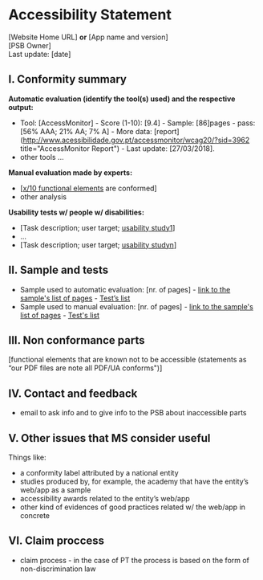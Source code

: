 # Accessibility Statement

[Website Home URL] **or** [App name and version]<br>[PSB Owner]<br>Last update: [date]

## I. Conformity summary

**Automatic evaluation (identify the tool(s) used) and the respective output:** 

- Tool: [AccessMonitor] - Score (1-10): [9.4] - Sample: [86]pages - pass: [56% AAA; 21% AA; 7% A] - More data: [report](http://www.acessibilidade.gov.pt/accessmonitor/wcag20/?sid=3962 title="AccessMonitor Report") - Last update: [27/03/2018].
- other tools ...

**Manual evaluation made by experts:**

- [[x/10 functional elements](https://jorgeponto.github.io/a11y/lista-verificacao.html) are conformed]
- other analysis

**Usability tests w/ people w/ disabilities:**

- [Task description; user target; [usability study1](#)]
- ...
- [Task description; user target; [usability studyn](#)]

## II. Sample and tests

- Sample used to automatic evaluation: [nr. of pages] - [link to the sample's list of pages](http://www.acessibilidade.gov.pt/accessmonitor/wcag20/?sid=3962) - [Test’s list](https://docs.google.com/spreadsheets/d/1iTht_2_fznEpa-sc5VPKTLtY5MGMYzq-Ad__YWPXOlA/edit#gid=0)
- Sample used to manual evaluation: [nr. of pages] - [link to the sample's list of pages](#) - [Test's list](https://jorgeponto.github.io/a11y/lista-verificacao.html)

## III.	 Non conformance parts

[functional elements that are known not to be accessible (statements as “our PDF files are note all PDF/UA conforms")]
 
## IV.	Contact and feedback

- email to ask info and to give info to the PSB about inaccessible parts

## V. Other issues that MS consider useful

Things like:
- a conformity label attributed by a national entity
- studies produced by, for example, the academy that have the entity’s web/app as a sample
- accessibility awards related to the entity’s web/app
- other kind of evidences of good practices related w/ the web/app in concrete

## VI. Claim proccess

- claim process - in the case of PT the process is based on the form of non-discrimination law
